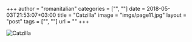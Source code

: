 +++
author = "romanitalian"
categories = ["", ""]
date = 2018-05-03T21:53:07+03:00
title = "Catzilla"
image = "imgs/page11.jpg"
layout = "post"
tags = ["", ""]
url = ""
+++

![Catzilla](/imgs/page11.jpg "Catzilla")